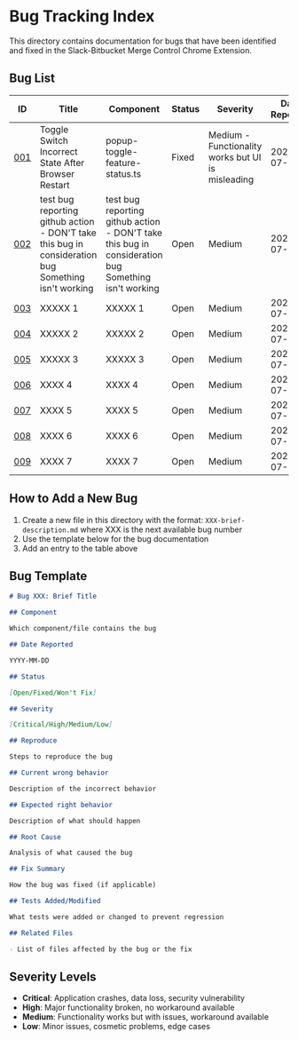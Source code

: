 # Bug Tracking Index

This directory contains documentation for bugs that have been identified and fixed in the Slack-Bitbucket Merge Control Chrome Extension.

## Bug List

| ID                                                                 | Title                                                                                               | Component                                                                                           | Status | Severity                                          | Date Reported | Date Fixed |
| ------------------------------------------------------------------ | --------------------------------------------------------------------------------------------------- | --------------------------------------------------------------------------------------------------- | ------ | ------------------------------------------------- | ------------- | ---------- |
| [001](./001-toggle-switch-state-after-browser-restart.md)          | Toggle Switch Incorrect State After Browser Restart                                                 | popup-toggle-feature-status.ts                                                                      | Fixed  | Medium - Functionality works but UI is misleading | 2025-07-24    |            |
| [002](./002-test-bug-reporting-github-action-dont-take-this-bu.md) | test bug reporting github action - DON'T take this bug in consideration bug Something isn't working | test bug reporting github action - DON'T take this bug in consideration bug Something isn't working | Open   | Medium                                            | 2025-07-24    |            |
| [003](./003-xxxxx-1.md)                                            | XXXXX 1                                                                                             | XXXXX 1                                                                                             | Open   | Medium                                            | 2025-07-24    |            |
| [004](./004-xxxxx-2.md)                                            | XXXXX 2                                                                                             | XXXXX 2                                                                                             | Open   | Medium                                            | 2025-07-24    |            |
| [005](./005-xxxxx-3.md)                                            | XXXXX 3                                                                                             | XXXXX 3                                                                                             | Open   | Medium                                            | 2025-07-24    |            |
| [006](./006-xxxx-4.md)                                             | XXXX 4                                                                                              | XXXX 4                                                                                              | Open   | Medium                                            | 2025-07-24    |            |
| [007](./007-xxxx-5.md)                                             | XXXX 5                                                                                              | XXXX 5                                                                                              | Open   | Medium                                            | 2025-07-24    |            |
| [008](./008-xxxx-6.md)                                             | XXXX 6                                                                                              | XXXX 6                                                                                              | Open   | Medium                                            | 2025-07-24    |            |
| [009](./009-xxxx-7.md)                                             | XXXX 7                                                                                              | XXXX 7                                                                                              | Open   | Medium                                            | 2025-07-24    |            |

## How to Add a New Bug

1. Create a new file in this directory with the format: `XXX-brief-description.md` where XXX is the next available bug number
2. Use the template below for the bug documentation
3. Add an entry to the table above

## Bug Template

```markdown
# Bug XXX: Brief Title

## Component

Which component/file contains the bug

## Date Reported

YYYY-MM-DD

## Status

[Open/Fixed/Won't Fix]

## Severity

[Critical/High/Medium/Low]

## Reproduce

Steps to reproduce the bug

## Current wrong behavior

Description of the incorrect behavior

## Expected right behavior

Description of what should happen

## Root Cause

Analysis of what caused the bug

## Fix Summary

How the bug was fixed (if applicable)

## Tests Added/Modified

What tests were added or changed to prevent regression

## Related Files

- List of files affected by the bug or the fix
```

## Severity Levels

- **Critical**: Application crashes, data loss, security vulnerability
- **High**: Major functionality broken, no workaround available
- **Medium**: Functionality works but with issues, workaround available
- **Low**: Minor issues, cosmetic problems, edge cases
